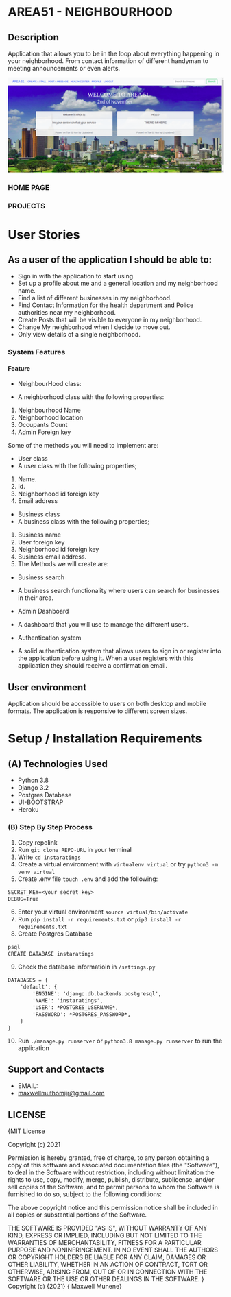 # AREA51 - NEIGHBOURHOOD

## Description
 Application that allows you to be in the loop about everything happening in your neighborhood. From contact information of different handyman to meeting announcements or even alerts.


![HOME PAGE](screenshots/home.png)

### HOME PAGE

### PROJECTS 

# User Stories


## As a user of the application I should be able to:

* Sign in with the application to start using.
* Set up a profile about me and a general location and my neighborhood name.
* Find a list of different businesses in my neighborhood.
* Find Contact Information for the health department and Police authorities near my neighborhood.
* Create Posts that will be visible to everyone in my neighborhood.
* Change My neighborhood when I decide to move out.
* Only view details of a single neighborhood.

### System Features
#### Feature 
* NeighbourHood class:

* A neighborhood class with the following properties:

1. Neighbourhood Name
2. Neighborhood location
3. Occupants Count
4. Admin Foreign key

Some of the methods you will need to implement are:

* User class
* A user class with the following properties;

1. Name.
2. Id.
3. Neighborhood id foreign key
4. Email address

* Business class
* A business class with the following properties;

1. Business name
2. User foreign key
3. Neighborhood id foreign key
4. Business email address.
5. The Methods we will create are:


* Business search
* A business search functionality where users can search for businesses in their area.

* Admin Dashboard
* A dashboard that you will use to manage the different users.

* Authentication system
* A solid authentication system that allows users to sign in or register into the application before using it. When a user registers with this application they should receive a confirmation email.

## User environment

Application should be accessible to users on both desktop and mobile formats. The application is responsive to different screen sizes.

# Setup / Installation Requirements

## (A) Technologies Used
- Python 3.8
- Django 3.2
- Postgres Database
- UI-BOOTSTRAP
- Heroku

### (B) Step By Step Process

1. Copy repolink
2. Run `git clone REPO-URL` in your terminal
3. Write `cd instaratings`
4. Create a virtual environment with `virtualenv virtual` or try `python3 -m venv virtual`
5. Create .env file `touch .env` and add the following:
```
SECRET_KEY=<your secret key>
DEBUG=True
```
6. Enter your virtual environment `source virtual/bin/activate`
7. Run `pip install -r requirements.txt` or `pip3 install -r requirements.txt`
8. Create Postgres Database

```
psql
CREATE DATABASE instaratings
```
9. Check the database informatioin in `/settings.py`
```
DATABASES = {
    'default': {
        'ENGINE': 'django.db.backends.postgresql',
        'NAME': 'instaratings',
        'USER': *POSTGRES_USERNAME*,
        'PASSWORD': *POSTGRES_PASSWORD*,
    }
}
```
10. Run `./manage.py runserver` or `python3.8 manage.py runserver` to run the application

## Support and Contacts
* EMAIL:
 * maxwellmuthomijr@gmail.com

## LICENSE

{MIT License

Copyright (c) 2021

Permission is hereby granted, free of charge, to any person obtaining a copy of this software and associated documentation files (the "Software"), to deal in the Software without restriction, including without limitation the rights to use, copy, modify, merge, publish, distribute, sublicense, and/or sell copies of the Software, and to permit persons to whom the Software is furnished to do so, subject to the following conditions:

The above copyright notice and this permission notice shall be included in all copies or substantial portions of the Software.

THE SOFTWARE IS PROVIDED "AS IS", WITHOUT WARRANTY OF ANY KIND, EXPRESS OR IMPLIED, INCLUDING BUT NOT LIMITED TO THE WARRANTIES OF MERCHANTABILITY, FITNESS FOR A PARTICULAR PURPOSE AND NONINFRINGEMENT. IN NO EVENT SHALL THE AUTHORS OR COPYRIGHT HOLDERS BE LIABLE FOR ANY CLAIM, DAMAGES OR OTHER LIABILITY, WHETHER IN AN ACTION OF CONTRACT, TORT OR OTHERWISE, ARISING FROM, OUT OF OR IN CONNECTION WITH THE SOFTWARE OR THE USE OR OTHER DEALINGS IN THE SOFTWARE. } Copyright (c) {2021} 
{ Maxwell Munene}
